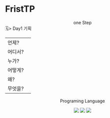 # FristTP
<div align ="center">
one Step
</div>
<div align = "left">
🗓️> Day1 기획
<table background-color = "white">
	<tr>
		<td>언제?</td>
		<td></td>
	</tr>
	<tr>
		<td>어디서?</td>
		<td></td>
	</tr>
	<tr>
		<td>누가?</td>
		<td></td>
	</tr>
	<tr>
		<td>어떻게?</td>
		<td></td>
	</tr>
	<tr>
		<td>왜?</td>
		<td></td>
	</tr>
	<tr>
		<td>무엇을?</td>
		<td></td>
	</tr>
</table>
</div>
<div align ="center">
  <p>Programing Language</p>
</div>
<div align="center">
	<img src="https://img.shields.io/badge/Java-007396?style=flat&logo=Java&logoColor=white" />
	<img src="https://img.shields.io/badge/HTML5-E34F26?style=flat&logo=HTML5&logoColor=white" />
	<img src="https://img.shields.io/badge/CSS3-1572B6?style=flat&logo=CSS3&logoColor=white" />
</div>
